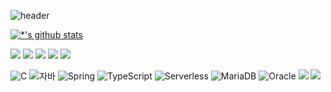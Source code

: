 ![header](https://capsule-render.vercel.app/api?type=soft&color=gradient&height=60&section=header&text=Seoin%20&fontSize=70&animation=blink&fontAlign=12&fontAlignY=60)

[![*'s github stats](https://github-readme-stats.vercel.app/api?username=Seoin-A&show_icons=true&theme=radical)](https://github.com/SeoinArt)


<!-- [![Top Langs](https://github-readme-stats.vercel.app/api/top-langs/?username=Seoin-A)](https://github.com/SeoinArt/github-readme-stats)-->

![](http://github-profile-summary-cards.vercel.app/api/cards/profile-details?username=Seoin-A&theme=default)
![](http://github-profile-summary-cards.vercel.app/api/cards/repos-per-language?username=Seoin-A&theme=default)
![](http://github-profile-summary-cards.vercel.app/api/cards/most-commit-language?username=Seoin-A&theme=default)
![](http://github-profile-summary-cards.vercel.app/api/cards/stats?username=Seoin-A&theme=default)
![](http://github-profile-summary-cards.vercel.app/api/cards/productive-time?username=Seoin-A&theme=default&utcOffset=8)

![C](https://img.shields.io/badge/-C-123456?style=flat-square&logo=C&logoColor=black)
![자바](https://img.shields.io/badge/-자바-007396?style=flat&logo=Java&logoColor=ffffff)
![Spring](https://img.shields.io/badge/-Spring-6DB33F?style=for-the-badge&logo=Spring&logoColor=white)
![TypeScript](https://img.shields.io/badge/-TypeScript-3178C6?style=flat-square&logo=TypeScript&logoColor=white)
![Serverless](https://img.shields.io/badge/-Serverless-FD5750?style=flat-square&logo=Serverless&logoColor=magenta)
![MariaDB](https://img.shields.io/badge/-MariaDB-1F305F?style=flat-square&logo=mariadb&logoColor=white)
![Oracle](https://img.shields.io/badge/-Oracle-1F305F?style=flat-square&logo=mariadb&logoColor=white)
<img src="https://img.shields.io/badge/Android-3DDC84?style=flat-square&logo=Android&logoColor=white"/>
<img src="https://img.shields.io/badge/Kotlin-0095D5?style=flat-square&logo=Kotlin&logoColor=white"/>



